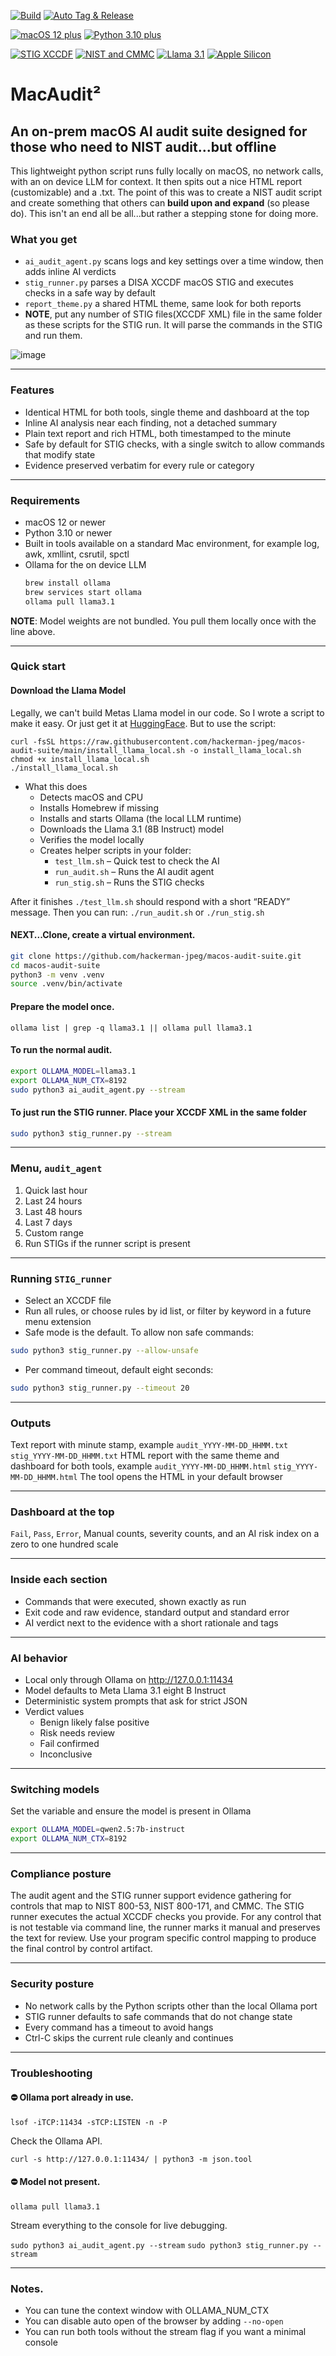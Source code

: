 [![Build](https://github.com/hackerman-jpeg/macos-audit-suite/actions/workflows/python-lint-test.yml/badge.svg)](https://github.com/YOURORG/YOURREPO/actions/workflows/python-lint-test.yml)
[![Auto Tag & Release](https://github.com/hackerman-jpeg/macos-audit-suite/actions/workflows/auto-release.yml/badge.svg)](https://github.com/hackerman-jpeg/macos-audit-suite/actions/workflows/auto-release.yml)

[![macOS 12 plus](https://img.shields.io/badge/macOS-12%2B-0b72ff?style=for-the-badge&logo=apple&logoColor=white)](#requirements)
[![Python 3.10 plus](https://img.shields.io/badge/Python-3.10%2B-3776ab?style=for-the-badge&logo=python&logoColor=white)](#requirements)

[![STIG XCCDF](https://img.shields.io/badge/STIG-XCCDF-6c63ff?style=for-the-badge)](#stig-runner)
[![NIST and CMMC](https://img.shields.io/badge/NIST%20800%2053%20%7C%20800%20171%20%7C%20CMMC-Support-ffb300?style=for-the-badge)](#compliance-posture)
[![Llama 3.1](https://img.shields.io/badge/AI-Llama%203.1%208B-8e8dff?style=for-the-badge&logo=meta&logoColor=white)](#ai-behavior)
[![Apple Silicon](https://img.shields.io/badge/Apple%20Silicon-Optimized-bd10e0?style=for-the-badge&logo=apple&logoColor=white)](#requirements)

# MacAudit²
## An on-prem macOS AI audit suite designed for those who need to NIST audit...but offline

This lightweight python script runs fully locally on macOS, no network calls, with an on device LLM for context. It then spits out a  nice HTML report (customizable) and a .txt. The point of this was to create a NIST audit script and create something that others can **build upon and expand** (so please do). This isn't an end all be all...but rather a stepping stone for doing more. 

### What you get
- `ai_audit_agent.py` scans logs and key settings over a time window, then adds inline AI verdicts
- `stig_runner.py` parses a DISA XCCDF macOS STIG and executes checks in a safe way by default
- `report_theme.py` a shared HTML theme, same look for both reports
- **NOTE**, put any number of STIG files(XCCDF XML) file in the same folder as these scripts for the STIG run. It will parse the commands in the STIG and run them.

![image](https://github.com/user-attachments/assets/dad6a11a-0af4-4aa4-8174-08104529b579)


---
### Features
- Identical HTML for both tools, single theme and dashboard at the top
- Inline AI analysis near each finding, not a detached summary
- Plain text report and rich HTML, both timestamped to the minute
- Safe by default for STIG checks, with a single switch to allow commands that modify state
- Evidence preserved verbatim for every rule or category

---

### Requirements
- macOS 12 or newer
- Python 3.10 or newer
- Built in tools available on a standard Mac environment, for example log, awk, xmllint, csrutil, spctl
- Ollama for the on device LLM  
  ```bash
  brew install ollama
  brew services start ollama
  ollama pull llama3.1
  ```
**NOTE**: Model weights are not bundled. You pull them locally once with the line above.

---

### Quick start

#### Download the Llama Model
Legally, we can't build Metas Llama model in our code. So I wrote a script to make it easy. Or just get it at [HuggingFace](https://huggingface.co/meta-llama/Llama-3.1-8B-Instruct). But to use the script:
```
curl -fsSL https://raw.githubusercontent.com/hackerman-jpeg/macos-audit-suite/main/install_llama_local.sh -o install_llama_local.sh
chmod +x install_llama_local.sh
./install_llama_local.sh
```

- What this does
  - Detects macOS and CPU
  - Installs Homebrew if missing
  - Installs and starts Ollama (the local LLM runtime)
  - Downloads the Llama 3.1 (8B Instruct) model
  - Verifies the model locally
  - Creates helper scripts in your folder:
    - `test_llm.sh` – Quick test to check the AI
    - `run_audit.sh` – Runs the AI audit agent
    - `run_stig.sh` – Runs the STIG checks

After it finishes
`./test_llm.sh`
should respond with a short “READY” message.
Then you can run:
`./run_audit.sh`
or
`./run_stig.sh`

#### NEXT...Clone, create a virtual environment.
```bash
git clone https://github.com/hackerman-jpeg/macos-audit-suite.git
cd macos-audit-suite
python3 -m venv .venv
source .venv/bin/activate
```
#### Prepare the model once.

``ollama list | grep -q llama3.1 || ollama pull llama3.1``

#### To run the normal audit.
```bash
export OLLAMA_MODEL=llama3.1
export OLLAMA_NUM_CTX=8192
sudo python3 ai_audit_agent.py --stream
```
#### To just run the STIG runner. Place your XCCDF XML in the same folder
```bash
sudo python3 stig_runner.py --stream
```

---

### Menu, `audit_agent`
1. Quick last hour
2. Last 24 hours
3. Last 48 hours
4. Last 7 days
5. Custom range
6. Run STIGs if the runner script is present

---

### Running `STIG_runner`
- Select an XCCDF file
- Run all rules, or choose rules by id list, or filter by keyword in a future menu extension
- Safe mode is the default. To allow non safe commands:
```bash
sudo python3 stig_runner.py --allow-unsafe
```
- Per command timeout, default eight seconds:
```bash
sudo python3 stig_runner.py --timeout 20
```

---

### Outputs
Text report with minute stamp, example
``audit_YYYY-MM-DD_HHMM.txt``
``stig_YYYY-MM-DD_HHMM.txt``
HTML report with the same theme and dashboard for both tools, example
``audit_YYYY-MM-DD_HHMM.html``
``stig_YYYY-MM-DD_HHMM.html``
The tool opens the HTML in your default browser

---

### Dashboard at the top
`Fail`, `Pass`, `Error`, Manual counts, severity counts, and an AI risk index on a zero to one hundred scale

---

### Inside each section
- Commands that were executed, shown exactly as run
- Exit code and raw evidence, standard output and standard error
- AI verdict next to the evidence with a short rationale and tags

---

### AI behavior
- Local only through Ollama on http://127.0.0.1:11434
- Model defaults to Meta Llama 3.1 eight B Instruct
- Deterministic system prompts that ask for strict JSON
- Verdict values
  - Benign likely false positive
  - Risk needs review
  - Fail confirmed
  - Inconclusive

---

### Switching models
Set the variable and ensure the model is present in Ollama
```bash
export OLLAMA_MODEL=qwen2.5:7b-instruct
export OLLAMA_NUM_CTX=8192
```

---

### Compliance posture
The audit agent and the STIG runner support evidence gathering for controls that map to NIST 800-53, NIST 800-171, and CMMC. The STIG runner executes the actual XCCDF checks you provide. For any control that is not testable via command line, the runner marks it manual and preserves the text for review. Use your program specific control mapping to produce the final control by control artifact.

---

### Security posture
- No network calls by the Python scripts other than the local Ollama port
- STIG runner defaults to safe commands that do not change state
- Every command has a timeout to avoid hangs
- Ctrl-C skips the current rule cleanly and continues

---

### Troubleshooting

#### ⛔ Ollama port already in use.

``lsof -iTCP:11434 -sTCP:LISTEN -n -P``

Check the Ollama API.

``curl -s http://127.0.0.1:11434/ | python3 -m json.tool``

#### ⛔ Model not present.

``ollama pull llama3.1``

Stream everything to the console for live debugging.

``sudo python3 ai_audit_agent.py --stream``
``sudo python3 stig_runner.py --stream``

---

### Notes.
- You can tune the context window with OLLAMA_NUM_CTX
- You can disable auto open of the browser by adding ``--no-open``
- You can run both tools without the stream flag if you want a minimal console

